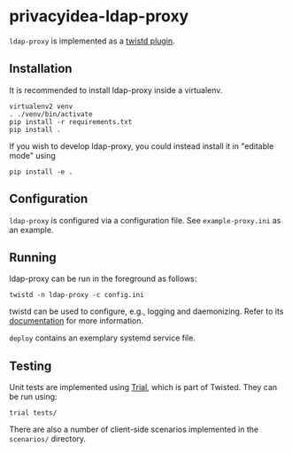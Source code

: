 privacyidea-ldap-proxy
======================

`ldap-proxy` is implemented as a [twistd plugin](http://twistedmatrix.com/documents/current/core/howto/tap.html).

Installation
------------

It is recommended to install ldap-proxy inside a virtualenv.

    virtualenv2 venv
    . ./venv/bin/activate
    pip install -r requirements.txt
    pip install .

If you wish to develop ldap-proxy, you could instead install it in "editable mode" using

    pip install -e .

Configuration
-------------

`ldap-proxy` is configured via a configuration file. See `example-proxy.ini` as an example.

Running
-------

ldap-proxy can be run in the foreground as follows:

    twistd -n ldap-proxy -c config.ini

twistd can be used to configure, e.g., logging and daemonizing. Refer to its
[documentation](https://twistedmatrix.com/documents/current/core/howto/basics.html) for more information.

`deploy` contains an exemplary systemd service file.

Testing
-------

Unit tests are implemented using [Trial](http://twistedmatrix.com/documents/current/core/howto/trial.html), which
is part of Twisted. They can be run using:

    trial tests/

There are also a number of client-side scenarios implemented in the `scenarios/` directory.
